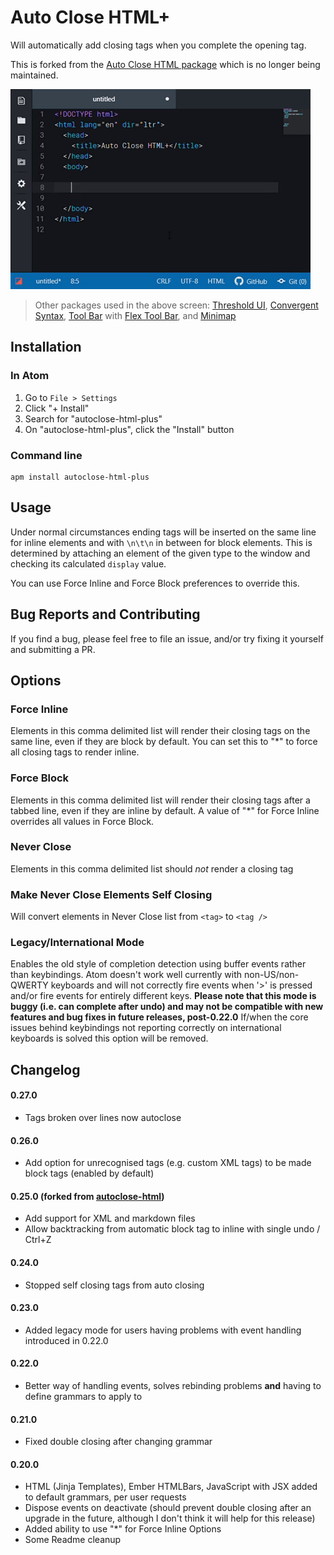 # Auto Close HTML+

Will automatically add closing tags when you complete the opening tag.

This is forked from the [Auto Close HTML package](https://atom.io/packages/autoclose-html) which is no longer being maintained.

![Demo](demo.gif)

> Other packages used in the above screen: [Threshold UI](https://atom.io/themes/threshold-ui), [Convergent Syntax](https://atom.io/themes/convergent-syntax), [Tool Bar](https://atom.io/packages/tool-bar) with [Flex Tool Bar](https://atom.io/packages/flex-tool-bar), and [Minimap](https://atom.io/packages/minimap)

## Installation

### In Atom

1. Go to `File > Settings`
1. Click "+ Install"
1. Search for "autoclose-html-plus"
1. On "autoclose-html-plus", click the "Install" button

### Command line

```
apm install autoclose-html-plus
```

## Usage

Under normal circumstances ending tags will be inserted on the same line for inline elements and with `\n\t\n` in between for block elements. This is determined by attaching an element of the given type to the window and checking its calculated `display` value.

You can use Force Inline and Force Block preferences to override this.

## Bug Reports and Contributing

If you find a bug, please feel free to file an issue, and/or try fixing it yourself and submitting a PR.

## Options

### Force Inline

Elements in this comma delimited list will render their closing tags on the same line, even if they are block by default. You can set this to "\*" to force all closing tags to render inline.

### Force Block

Elements in this comma delimited list will render their closing tags after a tabbed line, even if they are inline by default. A value of "\*" for Force Inline overrides all values in Force Block.

### Never Close

Elements in this comma delimited list should *not* render a closing tag

### Make Never Close Elements Self Closing

Will convert elements in Never Close list from `<tag>` to `<tag />`

### Legacy/International Mode

Enables the old style of completion detection using buffer events rather than keybindings. Atom doesn't work well currently with non-US/non-QWERTY keyboards and will not correctly fire events when '>' is pressed and/or fire events for entirely different keys.  **Please note that this mode is buggy (i.e. can complete after undo) and may not be compatible with new features and bug fixes in future releases, post-0.22.0** If/when the core issues behind keybindings not reporting correctly on international keyboards is solved this option will be removed.



## Changelog

#### 0.27.0
- Tags broken over lines now autoclose

#### 0.26.0
- Add option for unrecognised tags (e.g. custom XML tags) to be made block tags (enabled by default)

#### 0.25.0 (forked from [autoclose-html](https://atom.io/packages/autoclose-html))
- Add support for XML and markdown files
- Allow backtracking from automatic block tag to inline with single undo / Ctrl+Z

#### 0.24.0
- Stopped self closing tags from auto closing

#### 0.23.0
- Added legacy mode for users having problems with event handling introduced in 0.22.0

#### 0.22.0
- Better way of handling events, solves rebinding problems **and** having to define grammars to apply to

#### 0.21.0
- Fixed double closing after changing grammar

#### 0.20.0
- HTML (Jinja Templates), Ember HTMLBars, JavaScript with JSX added to default grammars, per user requests
- Dispose events on deactivate (should prevent double closing after an upgrade in the future, although I don't think it will help for this release)
- Added ability to use "\*" for Force Inline Options
- Some Readme cleanup
